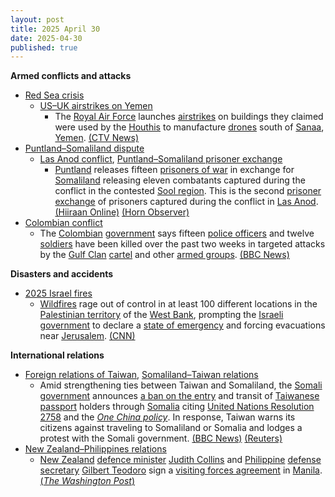 ```yaml
---
layout: post
title: 2025 April 30
date: 2025-04-30
published: true
---
```



**Armed conflicts and attacks**

* [Red Sea crisis](https://en.wikipedia.org/wiki/Red_Sea_crisis "Red Sea crisis")
  + [US–UK airstrikes on Yemen](https://en.wikipedia.org/wiki/US%E2%80%93UK_airstrikes_on_Yemen "US–UK airstrikes on Yemen")
    - The [Royal Air Force](https://en.wikipedia.org/wiki/Royal_Air_Force "Royal Air Force") launches [airstrikes](https://en.wikipedia.org/wiki/Airstrike "Airstrike") on buildings they claimed were used by the [Houthis](https://en.wikipedia.org/wiki/Houthis "Houthis") to manufacture [drones](https://en.wikipedia.org/wiki/Unmanned_aerial_vehicle "Unmanned aerial vehicle") south of [Sanaa](https://en.wikipedia.org/wiki/Sanaa "Sanaa"), [Yemen](https://en.wikipedia.org/wiki/Yemen "Yemen"). [(CTV News)](https://www.ctvnews.ca/world/article/uk-military-launches-airstrikes-with-us-targeting-yemens-houthi-rebels/)
* [Puntland–Somaliland dispute](https://en.wikipedia.org/wiki/Puntland%E2%80%93Somaliland_dispute "Puntland–Somaliland dispute")
  + [Las Anod conflict](https://en.wikipedia.org/wiki/Las_Anod_conflict_%282023%E2%80%93present%29 "Las Anod conflict (2023–present)"), [Puntland–Somaliland prisoner exchange](https://en.wikipedia.org/wiki/List_of_Puntland%E2%80%93Somaliland_prisoner_exchanges "List of Puntland–Somaliland prisoner exchanges")
    - [Puntland](https://en.wikipedia.org/wiki/Puntland "Puntland") releases fifteen [prisoners of war](https://en.wikipedia.org/wiki/Prisoners_of_war "Prisoners of war") in exchange for [Somaliland](https://en.wikipedia.org/wiki/Somaliland "Somaliland") releasing eleven combatants captured during the conflict in the contested [Sool region](https://en.wikipedia.org/wiki/Sool_region "Sool region"). This is the second [prisoner exchange](https://en.wikipedia.org/wiki/Prisoner_exchange "Prisoner exchange") of prisoners captured during the conflict in [Las Anod](https://en.wikipedia.org/wiki/Las_Anod "Las Anod"). [(Hiiraan Online)](https://www.hiiraan.com/news4/2025/Apr/201344/puntland_and_somaliland_exchange_prisoners_captured_during_las_anod_conflict.aspx) [(Horn Observer)](https://hornobserver.com/articles/3308/Puntland-and-Somaliland-Set-to-Exchange-Prisoners-in-Landmark-Agreement)
* [Colombian conflict](https://en.wikipedia.org/wiki/Colombian_conflict "Colombian conflict")
  + The [Colombian](https://en.wikipedia.org/wiki/Colombia "Colombia") [government](https://en.wikipedia.org/wiki/Government_of_Colombia "Government of Colombia") says fifteen [police officers](https://en.wikipedia.org/wiki/National_Police_of_Colombia "National Police of Colombia") and twelve [soldiers](https://en.wikipedia.org/wiki/Military_Forces_of_Colombia "Military Forces of Colombia") have been killed over the past two weeks in targeted attacks by the [Gulf Clan](https://en.wikipedia.org/wiki/Gulf_Clan "Gulf Clan") [cartel](https://en.wikipedia.org/wiki/Drug_cartel "Drug cartel") and other [armed groups](https://en.wikipedia.org/wiki/Organised_crime_in_Colombia "Organised crime in Colombia"). [(BBC News)](https://www.bbc.com/news/articles/czx1e0x762lo)

**Disasters and accidents**

* [2025 Israel fires](https://en.wikipedia.org/wiki/2025_Israel_fires "2025 Israel fires")
  + [Wildfires](https://en.wikipedia.org/wiki/Wildfire "Wildfire") rage out of control in at least 100 different locations in the [Palestinian territory](https://en.wikipedia.org/wiki/Palestinian_territory "Palestinian territory") of the [West Bank](https://en.wikipedia.org/wiki/West_Bank "West Bank"), prompting the [Israeli government](https://en.wikipedia.org/wiki/Cabinet_of_Israel "Cabinet of Israel") to declare a [state of emergency](https://en.wikipedia.org/wiki/State_of_emergency "State of emergency") and forcing evacuations near [Jerusalem](https://en.wikipedia.org/wiki/Jerusalem "Jerusalem"). [(CNN)](https://edition.cnn.com/2025/04/30/middleeast/israel-wildfires-jerusalem-intl/index.html)

**International relations**

* [Foreign relations of Taiwan](https://en.wikipedia.org/wiki/Foreign_relations_of_Taiwan "Foreign relations of Taiwan"), [Somaliland–Taiwan relations](https://en.wikipedia.org/wiki/Somaliland%E2%80%93Taiwan_relations "Somaliland–Taiwan relations")
  + Amid strengthening ties between Taiwan and Somaliland, the [Somali government](https://en.wikipedia.org/wiki/Federal_Government_of_Somalia "Federal Government of Somalia") announces [a ban on the entry](https://en.wikipedia.org/wiki/Travel_ban "Travel ban") and transit of [Taiwanese passport](https://en.wikipedia.org/wiki/Passport_of_Taiwan "Passport of Taiwan") holders through [Somalia](https://en.wikipedia.org/wiki/Somalia "Somalia") citing [United Nations Resolution 2758](https://en.wikipedia.org/wiki/United_Nations_General_Assembly_Resolution_2758 "United Nations General Assembly Resolution 2758") and the *[One China policy](https://en.wikipedia.org/wiki/One_China_policy "One China policy")*. In response, Taiwan warns its citizens against traveling to Somaliland or Somalia and lodges a protest with the Somali government. [(BBC News)](https://www.bbc.com/news/articles/cwyqr1wgz4eo) [(Reuters)](https://www.reuters.com/world/africa/taiwan-says-somalia-bans-entry-its-citizens-amid-somaliland-dispute-2025-04-30/)
* [New Zealand–Philippines relations](https://en.wikipedia.org/wiki/New_Zealand%E2%80%93Philippines_relations "New Zealand–Philippines relations")
  + [New Zealand](https://en.wikipedia.org/wiki/New_Zealand "New Zealand") [defence minister](https://en.wikipedia.org/wiki/Minister_of_Defence_%28New_Zealand%29 "Minister of Defence (New Zealand)") [Judith Collins](https://en.wikipedia.org/wiki/Judith_Collins "Judith Collins") and [Philippine](https://en.wikipedia.org/wiki/Philippine "Philippine") [defense secretary](https://en.wikipedia.org/wiki/Secretary_of_National_Defense_%28Philippines%29 "Secretary of National Defense (Philippines)") [Gilbert Teodoro](https://en.wikipedia.org/wiki/Gilbert_Teodoro "Gilbert Teodoro") sign a [visiting forces agreement](https://en.wikipedia.org/wiki/Visiting_forces_agreement "Visiting forces agreement") in [Manila](https://en.wikipedia.org/wiki/Manila "Manila"). [(*The Washington Post*)](https://www.washingtonpost.com/world/2025/04/30/new-zealand-philippines-status-of-visiting-forces-agreement/c9dae4ce-259a-11f0-ae6d-e4db528eba27_story.html)
